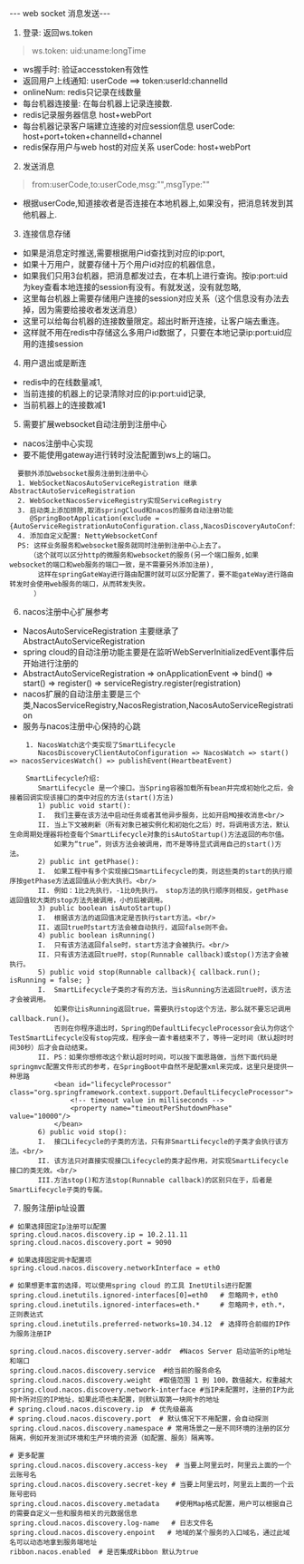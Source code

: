 --- web socket 消息发送---
1. 登录:  返回ws.token
> ws.token:   uid:uname:longTime

- ws握手时: 验证accesstoken有效性
- 返回用户上线通知: userCode ==> token:userId:channelId
- onlineNum:     redis只记录在线数量 
- 每台机器连接量: 在每台机器上记录连接数.
- redis记录服务器信息 host+webPort
- 每台机器记录客户端建立连接的对应session信息
  userCode: host+port+token+channelId+channel
- redis保存用户与web host的对应关系
  userCode: host+webPort
  
2. 发送消息
> from:userCode,to:userCode,msg:"",msgType:""
- 根据userCode,知道接收者是否连接在本地机器上,如果没有，把消息转发到其他机器上.

3. 连接信息存储
- 如果是消息定时推送,需要根据用户id查找到对应的ip:port, 
- 如果十万用户，就要存储十万个用户id对应的机器信息，
- 如果我们只用3台机器，把消息都发过去，在本机上进行查询。按ip:port:uid为key查看本地连接的session有没有。有就发送，没有就忽略,
- 这里每台机器上需要存储用户连接的session对应关系（这个信息没有办法去掉，因为需要给接收者发送消息）
- 这里可以给每台机器的连接数量限定。超出时断开连接，让客户端去重连。
- 这样就不用在redis中存储这么多用户id数据了，只要在本地记录ip:port:uid应用的连接session

4. 用户退出或是断连
- redis中的在线数量减1, 
- 当前连接的机器上的记录清除对应的ip:port:uid记录,
- 当前机器上的连接数减1

5. 需要扩展websocket自动注册到注册中心
- nacos注册中心实现
- 要不能使用gateway进行转时没法配置到ws上的端口。
```text
  要额外添加websocket服务注册到注册中心
  1. WebSocketNacosAutoServiceRegistration 继承AbstractAutoServiceRegistration
  2. WebSocketNacosServiceRegistry实现ServiceRegistry
  3. 启动类上添加排除,取消springCloud和nacos的服务自动注册功能
     @SpringBootApplication(exclude = {AutoServiceRegistrationAutoConfiguration.class,NacosDiscoveryAutoConfiguration.class})
  4. 添加自定义配置: NettyWebsocketConf
  PS: 这样业务服务和websocket服务就同时注册到注册中心上去了。
     （这个就可以区分http的微服务和websocket的服务(另一个端口服务,如果websocket的端口和web服务的端口一致，是不需要另外添加注册),
       这样在springGateWay进行路由配置时就可以区分配置了，要不能gateWay进行路由转发时会使用web服务的端口，从而转发失败。
      ）  
```

6. nacos注册中心扩展参考
- NacosAutoServiceRegistration 主要继承了AbstractAutoServiceRegistration
- spring cloud的自动注册功能主要是在监听WebServerInitializedEvent事件后开始进行注册的
- AbstractAutoServiceRegistration => onApplicationEvent => bind() => start() => register() => serviceRegistry.register(registration)
- nacos扩展的自动注册主要是三个类,NacosServiceRegistry,NacosRegistration,NacosAutoServiceRegistration
- 服务与nacos注册中心保持的心跳
```text
    1. NacosWatch这个类实现了SmartLifecycle 
       NacosDiscoveryClientAutoConfiguration => NacosWatch => start() => nacosServicesWatch() => publishEvent(HeartbeatEvent)
    
    SmartLifecycle介绍:
       SmartLifecycle 是一个接口。当Spring容器加载所有bean并完成初始化之后，会接着回调实现该接口的类中对应的方法(start()方法)
       1) public void start(): 
       I.  我们主要在该方法中启动任务或者其他异步服务，比如开启MQ接收消息<br/>
       II. 当上下文被刷新（所有对象已被实例化和初始化之后）时，将调用该方法，默认生命周期处理器将检查每个SmartLifecycle对象的isAutoStartup()方法返回的布尔值。
           如果为“true”，则该方法会被调用，而不是等待显式调用自己的start()方法。
       2) public int getPhase():
       I.  如果工程中有多个实现接口SmartLifecycle的类，则这些类的start的执行顺序按getPhase方法返回值从小到大执行。<br/>
       II. 例如：1比2先执行，-1比0先执行。 stop方法的执行顺序则相反，getPhase返回值较大类的stop方法先被调用，小的后被调用。
       3) public boolean isAutoStartup()
       I.  根据该方法的返回值决定是否执行start方法。<br/>
       II. 返回true时start方法会被自动执行，返回false则不会。
       4) public boolean isRunning()
       I.  只有该方法返回false时，start方法才会被执行。<br/>
       II. 只有该方法返回true时，stop(Runnable callback)或stop()方法才会被执行。
       5) public void stop(Runnable callback){ callback.run(); isRunning = false; }
       I.  SmartLifecycle子类的才有的方法，当isRunning方法返回true时，该方法才会被调用。
           如果你让isRunning返回true，需要执行stop这个方法，那么就不要忘记调用callback.run()。
           否则在你程序退出时，Spring的DefaultLifecycleProcessor会认为你这个TestSmartLifecycle没有stop完成，程序会一直卡着结束不了，等待一定时间（默认超时时间30秒）后才会自动结束。
       II. PS：如果你想修改这个默认超时时间，可以按下面思路做，当然下面代码是springmvc配置文件形式的参考，在SpringBoot中自然不是配置xml来完成，这里只是提供一种思路
           <bean id="lifecycleProcessor" class="org.springframework.context.support.DefaultLifecycleProcessor">
               <!-- timeout value in milliseconds -->
               <property name="timeoutPerShutdownPhase" value="10000"/>
           </bean>         
       6) public void stop():
       I.  接口Lifecycle的子类的方法，只有非SmartLifecycle的子类才会执行该方法。<br/>
       II. 该方法只对直接实现接口Lifecycle的类才起作用，对实现SmartLifecycle接口的类无效。<br/>
       III.方法stop()和方法stop(Runnable callback)的区别只在于，后者是SmartLifecycle子类的专属。     
```

7. 服务注册ip址设置
```properties
# 如果选择固定Ip注册可以配置
spring.cloud.nacos.discovery.ip = 10.2.11.11
spring.cloud.nacos.discovery.port = 9090

# 如果选择固定网卡配置项
spring.cloud.nacos.discovery.networkInterface = eth0

# 如果想更丰富的选择，可以使用spring cloud 的工具 InetUtils进行配置
spring.cloud.inetutils.ignored-interfaces[0]=eth0   # 忽略网卡，eth0
spring.cloud.inetutils.ignored-interfaces=eth.*     # 忽略网卡，eth.*，正则表达式
spring.cloud.inetutils.preferred-networks=10.34.12  # 选择符合前缀的IP作为服务注册IP

spring.cloud.nacos.discovery.server-addr  #Nacos Server 启动监听的ip地址和端口
spring.cloud.nacos.discovery.service  #给当前的服务命名
spring.cloud.nacos.discovery.weight  #取值范围 1 到 100，数值越大，权重越大
spring.cloud.nacos.discovery.network-interface #当IP未配置时，注册的IP为此网卡所对应的IP地址，如果此项也未配置，则默认取第一块网卡的地址
# spring.cloud.nacos.discovery.ip  # 优先级最高
# spring.cloud.nacos.discovery.port  # 默认情况下不用配置，会自动探测
spring.cloud.nacos.discovery.namespace # 常用场景之一是不同环境的注册的区分隔离，例如开发测试环境和生产环境的资源（如配置、服务）隔离等。

# 更多配置
spring.cloud.nacos.discovery.access-key  # 当要上阿里云时，阿里云上面的一个云账号名
spring.cloud.nacos.discovery.secret-key # 当要上阿里云时，阿里云上面的一个云账号密码
spring.cloud.nacos.discovery.metadata    #使用Map格式配置，用户可以根据自己的需要自定义一些和服务相关的元数据信息
spring.cloud.nacos.discovery.log-name   # 日志文件名
spring.cloud.nacos.discovery.enpoint   # 地域的某个服务的入口域名，通过此域名可以动态地拿到服务端地址
ribbon.nacos.enabled  # 是否集成Ribbon 默认为true
```